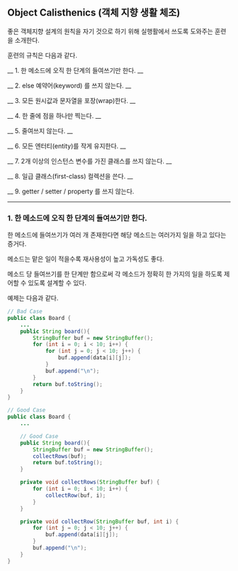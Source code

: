 ## Object Calisthenics (객체 지향 생활 체조)

좋은 객체지향 설계의 원칙을 자기 것으로 하기 위해 실행활에서 쓰도록 도와주는 훈련을 소개한다. 

훈련의 규칙은 다음과 같다. 

__ 1. 한 메소드에 오직 한 단계의 들여쓰기만 한다. __

__ 2. else 예약어(keyword) 를 쓰지 않는다. __

__ 3. 모든 원시값과 문자열을 포장(wrap)한다. __

__ 4. 한 줄에 점을 하나만 찍는다. __

__ 5. 줄여쓰지 않는다. __

__ 6. 모든 엔터티(entity)를 작게 유지한다. __

__ 7. 2개 이상의 인스턴스 변수를 가진 클래스를 쓰지 않는다. __

__ 8. 일급 클래스(first-class) 컬렉션을 쓴다. __

__ 9. getter / setter / property 를 쓰지 않는다. 


***

### 1. 한 메소드에 오직 한 단계의 들여쓰기만 한다. 

한 메소드에 들여쓰기가 여러 개 존재한다면 해당 메소드는 여러가지 일을 하고 있다는 증거다. 

메소드는 맡은 일이 적을수록 재사용성이 높고 가독성도 좋다.

메소드 당 들여쓰기를 한 단계만 함으로써 각 메소드가 정확히 한 가지의 일을 하도록 제어할 수 있도록 설계할 수 있다. 

예제는 다음과 같다. 

```java
// Bad Case 
public class Board {
    ... 
    public String board(){
        StringBuffer buf = new StringBuffer();
        for (int i = 0; i < 10; i++) {
            for (int j = 0; j < 10; j++) {
                buf.append(data[i][j]);
            }
            buf.append("\n");
        }
        return buf.toString();
    }
}

// Good Case 
public class Board {
    ...

    // Good Case
    public String board(){
        StringBuffer buf = new StringBuffer();
        collectRows(buf);
        return buf.toString();
    }

    private void collectRows(StringBuffer buf) {
        for (int i = 0; i < 10; i++) {
            collectRow(buf, i);
        }
    }

    private void collectRow(StringBuffer buf, int i) {
        for (int j = 0; j < 10; j++) {
            buf.append(data[i][j]);
        }
        buf.append("\n");
    }
}

```


 


